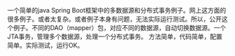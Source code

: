 一个简单的java Spring Boot框架中的多数据源和分布式事务例子。网上这方面的很多例子。或者太复杂。或者例子本身有问题，无法实际运行测试。所以，公开这个例子。不同的DAO（mapper）包，对应不同的数据源，自动切换数据源。一个JTA事务，管理多个数据源，处理一个分布式事务。 方法简单，代码简单，配置简单。实际测试，运行OK。
